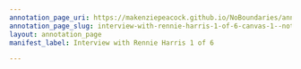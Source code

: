 ```yaml
---
annotation_page_uri: https://makenziepeacock.github.io/NoBoundaries/annotations/interview-with-rennie-harris-1-of-6-canvas-1--not-at-all--.json
annotation_page_slug: interview-with-rennie-harris-1-of-6-canvas-1--not-at-all--
layout: annotation_page
manifest_label: Interview with Rennie Harris 1 of 6

---
```

